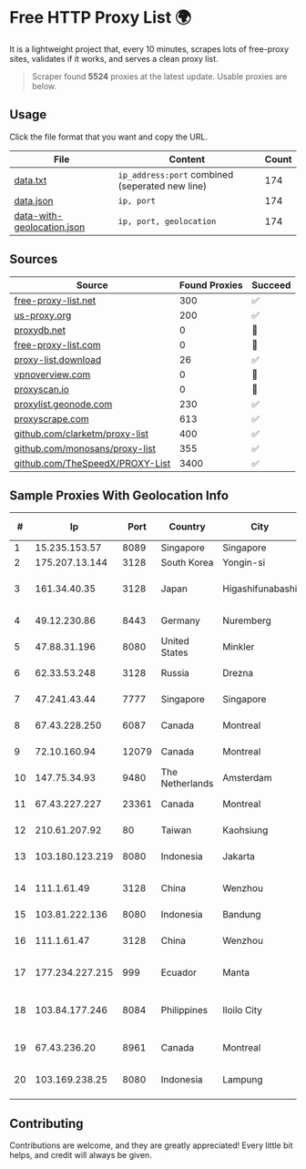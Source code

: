 
# Free HTTP Proxy List 🌍

It is a lightweight project that, every 10 minutes, scrapes lots of free-proxy sites, validates if it works, and serves a clean proxy list.


> Scraper found **5524** proxies at the latest update. Usable proxies are below.

## Usage

Click the file format that you want and copy the URL.


|File|Content|Count|
|----|-------|-----|
|[data.txt](https://raw.githubusercontent.com/themiralay/Proxy-List-World/master/data.txt)|`ip_address:port` combined (seperated new line)|174|
|[data.json](https://raw.githubusercontent.com/themiralay/Proxy-List-World/master/data.json)|`ip, port`|174|
|[data-with-geolocation.json](https://raw.githubusercontent.com/themiralay/Proxy-List-World/master/data-with-geolocation.json)|`ip, port, geolocation`|174|

## Sources

|Source|Found Proxies|Succeed|
|------|-------------|-------|
|[free-proxy-list.net](https://free-proxy-list.net)|300|✅|
|[us-proxy.org](https://www.us-proxy.org)|200|✅|
|[proxydb.net](http://proxydb.net)|0|🚫|
|[free-proxy-list.com](https://free-proxy-list.com/?page=&port=&type%5B%5D=http&type%5B%5D=https&up_time=0&search=Search)|0|🚫|
|[proxy-list.download](https://www.proxy-list.download/HTTP)|26|✅|
|[vpnoverview.com](https://vpnoverview.com/privacy/anonymous-browsing/free-proxy-servers)|0|🚫|
|[proxyscan.io](https://www.proxyscan.io)|0|🚫|
|[proxylist.geonode.com](https://proxylist.geonode.com/api/proxy-list?limit=300&page=1&sort_by=lastChecked&sort_type=desc&protocols=http,https)|230|✅|
|[proxyscrape.com](https://api.proxyscrape.com/v2/?request=displayproxies&protocol=http&timeout=10000&country=all&ssl=all&anonymity=all)|613|✅|
|[github.com/clarketm/proxy-list](https://raw.githubusercontent.com/clarketm/proxy-list/master/proxy-list-raw.txt)|400|✅|
|[github.com/monosans/proxy-list](https://raw.githubusercontent.com/monosans/proxy-list/main/proxies/http.txt)|355|✅|
|[github.com/TheSpeedX/PROXY-List](https://raw.githubusercontent.com/TheSpeedX/PROXY-List/master/http.txt)|3400|✅|


## Sample Proxies With Geolocation Info

|#|Ip|Port|Country|City|Internet Service Provider|
|-|--|----|-------|----|-------------------------|
|1|15.235.153.57|8089|Singapore|Singapore|OVH Hosting|
|2|175.207.13.144|3128|South Korea|Yongin-si|Korea Telecom|
|3|161.34.40.35|3128|Japan|Higashifunabashi|NTT PC Communications, Inc.|
|4|49.12.230.86|8443|Germany|Nuremberg|Hetzner Online GmbH|
|5|47.88.31.196|8080|United States|Minkler|Alibaba.com LLC|
|6|62.33.53.248|3128|Russia|Drezna|TRANS-TELECOM|
|7|47.241.43.44|7777|Singapore|Singapore|Alibaba Cloud LLC|
|8|67.43.228.250|6087|Canada|Montreal|GloboTech Communications|
|9|72.10.160.94|12079|Canada|Montreal|GloboTech Communications|
|10|147.75.34.93|9480|The Netherlands|Amsterdam|Packet Host, Inc.|
|11|67.43.227.227|23361|Canada|Montreal|GloboTech Communications|
|12|210.61.207.92|80|Taiwan|Kaohsiung|Chunghwa Telecom Co., Ltd.|
|13|103.180.123.219|8080|Indonesia|Jakarta|PT Indo Telemedia Solusi|
|14|111.1.61.49|3128|China|Wenzhou|China Mobile communications corporation|
|15|103.81.222.136|8080|Indonesia|Bandung|STARNET|
|16|111.1.61.47|3128|China|Wenzhou|China Mobile communications corporation|
|17|177.234.227.215|999|Ecuador|Manta|Ufinet Panama S.A.|
|18|103.84.177.246|8084|Philippines|Iloilo City|Panay Broadband / Buenavista Cable TV., Inc.|
|19|67.43.236.20|8961|Canada|Montreal|GloboTech Communications|
|20|103.169.238.25|8080|Indonesia|Lampung|PT INDONESIA TRANS NETWORK|



## Contributing

Contributions are welcome, and they are greatly appreciated! Every
little bit helps, and credit will always be given.

